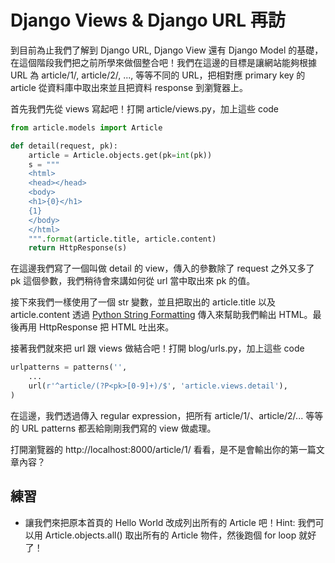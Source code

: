# Django Views & Django URL 再訪

到目前為止我們了解到 Django URL, Django View 還有 Django Model 的基礎，在這個階段我們把之前所學來做個整合吧！我們在這邊的目標是讓網站能夠根據 URL 為 article/1/, article/2/, ..., 等等不同的 URL，把相對應 primary key 的 article 從資料庫中取出來並且把資料 response 到瀏覽器上。

首先我們先從 views 寫起吧！打開 article/views.py，加上這些 code

```python
from article.models import Article

def detail(request, pk):
    article = Article.objects.get(pk=int(pk))
    s = """
    <html>
    <head></head>
    <body>
    <h1>{0}</h1>
    {1}
    </body>
    </html>
    """.format(article.title, article.content)
    return HttpResponse(s)
```

在這邊我們寫了一個叫做 detail 的 view，傳入的參數除了 request 之外又多了 pk 這個參數，我們稍待會來講如何從 url 當中取出來 pk 的值。

接下來我們一樣使用了一個 str 變數，並且把取出的 article.title 以及 article.content 透過 [Python String Formatting](https://docs.python.org/2/library/stdtypes.html#string-formatting) 傳入來幫助我們輸出 HTML。最後再用 HttpResponse 把 HTML 吐出來。

接著我們就來把 url 跟 views 做結合吧！打開 blog/urls.py，加上這些 code

```python
urlpatterns = patterns('',
    ...
    url(r'^article/(?P<pk>[0-9]+)/$', 'article.views.detail'),
)
```

在這邊，我們透過傳入 regular expression，把所有 article/1/、article/2/... 等等的 URL patterns 都丟給剛剛我們寫的 view 做處理。

打開瀏覽器的 http://localhost:8000/article/1/ 看看，是不是會輸出你的第一篇文章內容？

## 練習

* 讓我們來把原本首頁的 Hello World 改成列出所有的 Article 吧！Hint: 我們可以用 Article.objects.all() 取出所有的 Article 物件，然後跑個 for loop 就好了！
